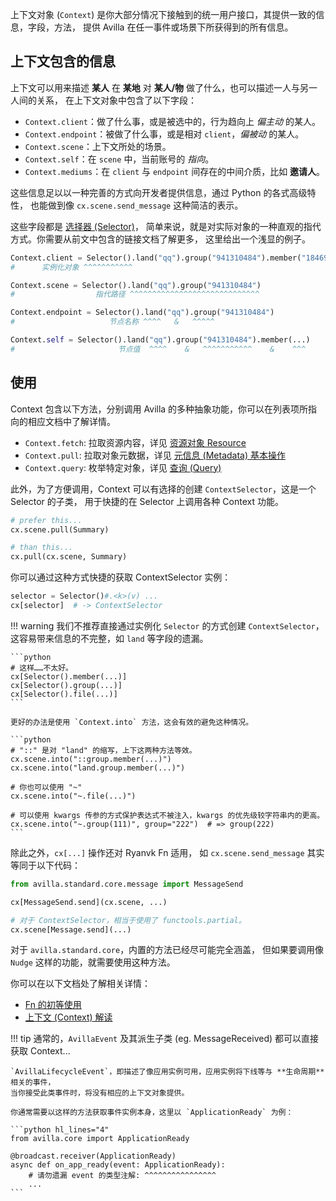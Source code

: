 上下文对象 (`Context`) 是你大部分情况下接触到的统一用户接口，其提供一致的信息，字段，方法，
提供 Avilla 在任一事件或场景下所获得到的所有信息。

## 上下文包含的信息

上下文可以用来描述 **某人** 在 **某地** 对 **某人/物** 做了什么，也可以描述一人与另一人间的关系，
在上下文对象中包含了以下字段：

- `Context.client`：做了什么事，或是被选中的，行为趋向上 *偏主动* 的某人。
- `Context.endpoint`：被做了什么事，或是相对 `client`，*偏被动* 的某人。
- `Context.scene`：上下文所处的场景。
- `Context.self`：在 `scene` 中，当前账号的 *指向*。
- `Context.mediums`：在 `client` 与 `endpoint` 间存在的中间介质，比如 **邀请人**。

这些信息足以以一种完善的方式向开发者提供信息，通过 Python 的各式高级特性，
也能做到像 `cx.scene.send_message` 这种简洁的表示。

这些字段都是 [选择器 (Selector)](/avilla/basic/hello-avilla/selector-basic.md)，
简单来说，就是对实际对象的一种直观的指代方式。你需要从前文中包含的链接文档了解更多，
这里给出一个浅显的例子。

```python
Context.client = Selector().land("qq").group("941310484").member("1846913566")
#      实例化对象 ^^^^^^^^^^^

Context.scene = Selector().land("qq").group("941310484")
#                  指代路径 ^^^^^^^^^^^^^^^^^^^^^^^^^^^^^

Context.endpoint = Selector().land("qq").group("941310484")
#                     节点名称 ^^^^   &   ^^^^^

Context.self = Selector().land("qq").group("941310484").member(...)
#                       节点值  ^^^^    &   ^^^^^^^^^^^    &    ^^^
```

## 使用

Context 包含以下方法，分别调用 Avilla 的多种抽象功能，你可以在列表项所指向的相应文档中了解详情。

- `Context.fetch`: 拉取资源内容，详见 [资源对象 Resource](/avilla/basic/hello-avilla/resource-basic.md)
- `Context.pull`: 拉取对象元数据，详见 [元信息 (Metadata) 基本操作](/avilla/basic/metadata-basic.md)
- `Context.query`: 枚举特定对象，详见 [查询 (Query)](avilla/basic/query.md)

此外，为了方便调用，Context 可以有选择的创建 `ContextSelector`，这是一个 Selector 的子类，
用于快捷的在 Selector 上调用各种 Context 功能。

```python
# prefer this...
cx.scene.pull(Summary)

# than this...
cx.pull(cx.scene, Summary)
```

你可以通过这种方式快捷的获取 ContextSelector 实例：

```python
selector = Selector()#.<k>(v) ...
cx[selector]  # -> ContextSelector
```

!!! warning
    我们不推荐直接通过实例化 `Selector` 的方式创建 `ContextSelector`，
    这容易带来信息的不完整，如 `land` 等字段的遗漏。

    ```python
    # 这样……不太好。
    cx[Selector().member(...)]
    cx[Selector().group(...)]
    cx[Selector().file(...)]
    ```

    更好的办法是使用 `Context.into` 方法，这会有效的避免这种情况。

    ```python
    # "::" 是对 "land" 的缩写，上下这两种方法等效。
    cx.scene.into("::group.member(...)")
    cx.scene.into("land.group.member(...)")

    # 你也可以使用 "~"
    cx.scene.into("~.file(...)")

    # 可以使用 kwargs 传参的方式保护表达式不被注入，kwargs 的优先级较字符串内的更高。
    cx.scene.into("~.group(111)", group="222")  # => group(222)
    ```

除此之外，`cx[...]` 操作还对 Ryanvk Fn 适用，
如 `cx.scene.send_message` 其实等同于以下代码：

```python
from avilla.standard.core.message import MessageSend

cx[MessageSend.send](cx.scene, ...)

# 对于 ContextSelector，相当于使用了 functools.partial。
cx.scene[Message.send](...)
```

对于 `avilla.standard.core`，内置的方法已经尽可能完全涵盖，
但如果要调用像 `Nudge` 这样的功能，就需要使用这种方法。

你可以在以下文档处了解相关详情：

- [Fn 的初等使用](/avilla/advance/ryanvk/fn-basic.md)
- [上下文 (Context) 解读](advance/context-detail.md)

!!! tip
    通常的，`AvillaEvent` 及其派生子类 (eg. MessageReceived) 都可以直接获取 Context...

    `AvillaLifecycleEvent`，即描述了像应用实例可用，应用实例将下线等与 **生命周期** 相关的事件，
    当你接受此类事件时，将没有相应的上下文对象提供。

    你通常需要以这样的方法获取事件实例本身，这里以 `ApplicationReady` 为例：

    ```python hl_lines="4"
    from avilla.core import ApplicationReady

    @broadcast.receiver(ApplicationReady)
    async def on_app_ready(event: ApplicationReady):
        # 请勿遗漏 event 的类型注解: ^^^^^^^^^^^^^^^^
        ...
    ```
